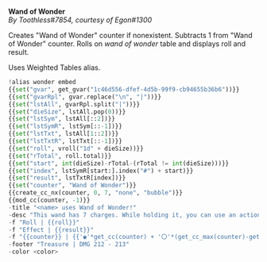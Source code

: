 **Wand of Wonder**  
*By Toothless#7854, courtesy of Egon#1300*  
  
Creates "Wand of Wonder" counter if nonexistent. Subtracts 1 from "Wand of Wonder" counter. Rolls on *wand of wonder* table and displays roll and result.  
  
Uses Weighted Tables alias.  
  
```py  
!alias wonder embed  
{{set("gvar", get_gvar("1c46d556-dfef-4d5b-99f9-cb94655b36b6"))}}  
{{set("gvarRpl", gvar.replace("\n", "|"))}}  
{{set("lstAll", gvarRpl.split("|"))}}  
{{set("dieSize", lstAll.pop(0))}}  
{{set("lstSym", lstAll[::2])}}  
{{set("lstSymR", lstSym[::-1])}}  
{{set("lstTxt", lstAll[1::2])}}  
{{set("lstTxtR", lstTxt[::-1])}}  
{{set("roll", vroll("1d" + dieSize))}}  
{{set("rTotal", roll.total)}}  
{{set("start", int(dieSize)-rTotal-(rTotal != int(dieSize)))}}  
{{set("index", lstSymR[start:].index("#") + start)}}  
{{set("result", lstTxtR[index])}}  
{{set("counter", "Wand of Wonder")}}  
{{create_cc_nx(counter, 0, 7, "none", "bubble")}}  
{{mod_cc(counter, -1)}}  
-title "<name> uses Wand of Wonder!"  
-desc "This wand has 7 charges. While holding it, you can use an action to expend 1 of its charges and choose a target within 120 feet of you. The target can be a creature, an object, or a point in space."  
-f "Roll | {{roll}}"  
-f "Effect | {{result}}"  
-f "{{counter}} | {{'◉'*get_cc(counter) + '〇'*(get_cc_max(counter)-get_cc(counter))}}"  
-footer "Treasure | DMG 212 - 213"  
-color <color>   
```